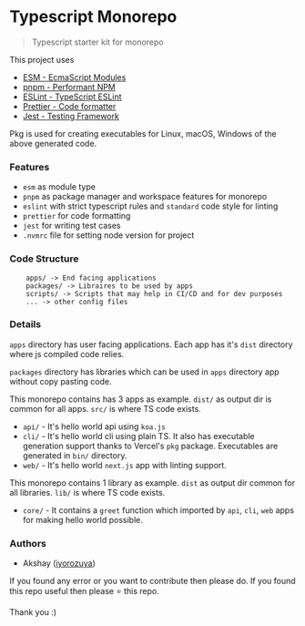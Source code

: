 # Typescript Monorepo

> Typescript starter kit for monorepo 

This project uses 
- [ESM - EcmaScript Modules](https://nodejs.org/api/esm.html)
- [pnpm - Performant NPM](https://pnpm.io/)
- [ESLint - TypeScript ESLint](https://typescript-eslint.io/)
- [Prettier - Code formatter](https://prettier.io/)
- [Jest - Testing Framework](https://jestjs.io/)

Pkg is used for creating executables for Linux, macOS, Windows of the above generated code.

### Features

- ``esm`` as module type
- ``pnpm`` as package manager and workspace features for monorepo
- ``eslint`` with strict typescript rules and ``standard`` code style for linting
- ``prettier`` for code formatting
- ``jest`` for writing test cases
- ``.nvmrc`` file for setting node version for project

### Code Structure

```
    apps/ -> End facing applications
    packages/ -> Libraires to be used by apps
    scripts/ -> Scripts that may help in CI/CD and for dev purposes
    ... -> other config files
```

### Details

``apps`` directory has user facing applications. Each app has it's ``dist`` directory where js compiled code relies.

``packages`` directory has libraries which can be used in ``apps`` directory app without copy pasting code.

This monorepo contains has 3 apps as example. ``dist/`` as output dir is common for all apps. ``src/`` is where TS code exists.
- ``api/`` - It's hello world api using ``koa.js``
- ``cli/`` - It's hello world cli using plain TS. It also has executable generation support thanks to Vercel's ``pkg`` package. Executables are generated in ``bin/`` directory.
- ``web/`` - It's hello world ``next.js`` app with linting support.

This monorepo contains 1 library as example. ``dist`` as output dir common for all libraries. ``lib/`` is where TS code exists.
- ``core/`` - It contains a ``greet`` function which imported by ``api``, ``cli``, ``web`` apps for making hello world possible.

### Authors

- Akshay ([iyorozuya](https://github.com/iyorozuya))

If you found any error or you want to contribute then please do.
If you found this repo useful then please ⭐ this repo.

Thank you :)